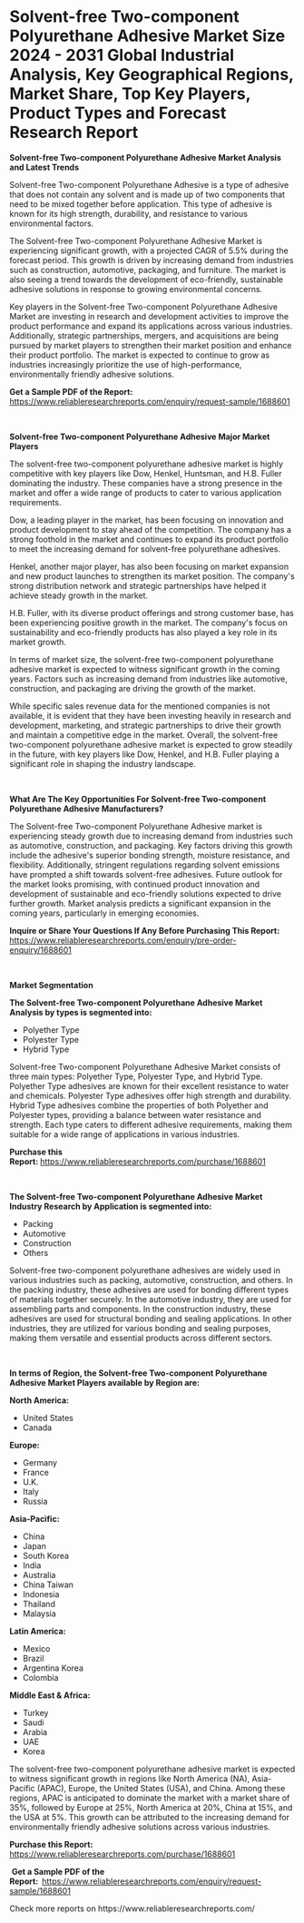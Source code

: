 <p><h1>Solvent-free Two-component Polyurethane Adhesive Market Size 2024 - 2031 Global Industrial Analysis, Key Geographical Regions, Market Share, Top Key Players, Product Types and Forecast Research Report</h1></p><p><strong>Solvent-free Two-component Polyurethane Adhesive Market Analysis and Latest Trends</strong></p>
<p><p>Solvent-free Two-component Polyurethane Adhesive is a type of adhesive that does not contain any solvent and is made up of two components that need to be mixed together before application. This type of adhesive is known for its high strength, durability, and resistance to various environmental factors.</p><p>The Solvent-free Two-component Polyurethane Adhesive Market is experiencing significant growth, with a projected CAGR of 5.5% during the forecast period. This growth is driven by increasing demand from industries such as construction, automotive, packaging, and furniture. The market is also seeing a trend towards the development of eco-friendly, sustainable adhesive solutions in response to growing environmental concerns.</p><p>Key players in the Solvent-free Two-component Polyurethane Adhesive Market are investing in research and development activities to improve the product performance and expand its applications across various industries. Additionally, strategic partnerships, mergers, and acquisitions are being pursued by market players to strengthen their market position and enhance their product portfolio. The market is expected to continue to grow as industries increasingly prioritize the use of high-performance, environmentally friendly adhesive solutions.</p></p>
<p><strong>Get a Sample PDF of the Report:&nbsp;</strong> <a href="https://www.reliableresearchreports.com/enquiry/request-sample/1688601">https://www.reliableresearchreports.com/enquiry/request-sample/1688601</a></p>
<p>&nbsp;</p>
<p><strong>Solvent-free Two-component Polyurethane Adhesive Major Market Players</strong></p>
<p><p>The solvent-free two-component polyurethane adhesive market is highly competitive with key players like Dow, Henkel, Huntsman, and H.B. Fuller dominating the industry. These companies have a strong presence in the market and offer a wide range of products to cater to various application requirements.</p><p>Dow, a leading player in the market, has been focusing on innovation and product development to stay ahead of the competition. The company has a strong foothold in the market and continues to expand its product portfolio to meet the increasing demand for solvent-free polyurethane adhesives.</p><p>Henkel, another major player, has also been focusing on market expansion and new product launches to strengthen its market position. The company's strong distribution network and strategic partnerships have helped it achieve steady growth in the market.</p><p>H.B. Fuller, with its diverse product offerings and strong customer base, has been experiencing positive growth in the market. The company's focus on sustainability and eco-friendly products has also played a key role in its market growth.</p><p>In terms of market size, the solvent-free two-component polyurethane adhesive market is expected to witness significant growth in the coming years. Factors such as increasing demand from industries like automotive, construction, and packaging are driving the growth of the market.</p><p>While specific sales revenue data for the mentioned companies is not available, it is evident that they have been investing heavily in research and development, marketing, and strategic partnerships to drive their growth and maintain a competitive edge in the market. Overall, the solvent-free two-component polyurethane adhesive market is expected to grow steadily in the future, with key players like Dow, Henkel, and H.B. Fuller playing a significant role in shaping the industry landscape.</p></p>
<p>&nbsp;</p>
<p><strong>What Are The Key Opportunities For Solvent-free Two-component Polyurethane Adhesive Manufacturers?</strong></p>
<p><p>The Solvent-free Two-component Polyurethane Adhesive market is experiencing steady growth due to increasing demand from industries such as automotive, construction, and packaging. Key factors driving this growth include the adhesive's superior bonding strength, moisture resistance, and flexibility. Additionally, stringent regulations regarding solvent emissions have prompted a shift towards solvent-free adhesives. Future outlook for the market looks promising, with continued product innovation and development of sustainable and eco-friendly solutions expected to drive further growth. Market analysis predicts a significant expansion in the coming years, particularly in emerging economies.</p></p>
<p><strong>Inquire or Share Your Questions If Any Before Purchasing This Report:</strong> <a href="https://www.reliableresearchreports.com/enquiry/pre-order-enquiry/1688601">https://www.reliableresearchreports.com/enquiry/pre-order-enquiry/1688601</a></p>
<p>&nbsp;</p>
<p><strong>Market Segmentation</strong></p>
<p><strong>The Solvent-free Two-component Polyurethane Adhesive Market Analysis by types is segmented into:</strong></p>
<p><ul><li>Polyether Type</li><li>Polyester Type</li><li>Hybrid Type</li></ul></p>
<p><p>Solvent-free Two-component Polyurethane Adhesive Market consists of three main types: Polyether Type, Polyester Type, and Hybrid Type. Polyether Type adhesives are known for their excellent resistance to water and chemicals. Polyester Type adhesives offer high strength and durability. Hybrid Type adhesives combine the properties of both Polyether and Polyester types, providing a balance between water resistance and strength. Each type caters to different adhesive requirements, making them suitable for a wide range of applications in various industries.</p></p>
<p><strong>Purchase this Report:&nbsp;</strong><a href="https://www.reliableresearchreports.com/purchase/1688601">https://www.reliableresearchreports.com/purchase/1688601</a></p>
<p>&nbsp;</p>
<p><strong>The Solvent-free Two-component Polyurethane Adhesive Market Industry Research by Application is segmented into:</strong></p>
<p><ul><li>Packing</li><li>Automotive</li><li>Construction</li><li>Others</li></ul></p>
<p><p>Solvent-free two-component polyurethane adhesives are widely used in various industries such as packing, automotive, construction, and others. In the packing industry, these adhesives are used for bonding different types of materials together securely. In the automotive industry, they are used for assembling parts and components. In the construction industry, these adhesives are used for structural bonding and sealing applications. In other industries, they are utilized for various bonding and sealing purposes, making them versatile and essential products across different sectors.</p></p>
<p>&nbsp;</p>
<p><strong>In terms of Region, the Solvent-free Two-component Polyurethane Adhesive Market Players available by Region are:</strong></p>
<p>
    <p> <strong> North America: </strong>
        <ul>
            <li>United States</li>
            <li>Canada</li>
        </ul>
        </p> 
    <p> <strong> Europe: </strong>
        <ul>
            <li>Germany</li>
            <li>France</li>
            <li>U.K.</li>
            <li>Italy</li>
            <li>Russia</li>
        </ul>
        </p> 
    <p> <strong> Asia-Pacific: </strong>
        <ul>
            <li>China</li>
            <li>Japan</li>
            <li>South Korea</li>
            <li>India</li>
            <li>Australia</li>
            <li>China Taiwan</li>
            <li>Indonesia</li>
            <li>Thailand</li>
            <li>Malaysia</li>
        </ul>
        </p> 
    <p> <strong> Latin America: </strong>
        <ul>
            <li>Mexico</li>
            <li>Brazil</li>
            <li>Argentina Korea</li>
            <li>Colombia</li>
        </ul>
        </p> 
    <p> <strong> Middle East & Africa: </strong>
        <ul>
            <li>Turkey</li>
            <li>Saudi</li>
            <li>Arabia</li>
            <li>UAE</li>
            <li>Korea</li>
        </ul>
    </p>
    </p>
<p><p>The solvent-free two-component polyurethane adhesive market is expected to witness significant growth in regions like North America (NA), Asia-Pacific (APAC), Europe, the United States (USA), and China. Among these regions, APAC is anticipated to dominate the market with a market share of 35%, followed by Europe at 25%, North America at 20%, China at 15%, and the USA at 5%. This growth can be attributed to the increasing demand for environmentally friendly adhesive solutions across various industries.</p></p>
<p><strong>Purchase this Report: </strong><a href="https://www.reliableresearchreports.com/purchase/1688601">https://www.reliableresearchreports.com/purchase/1688601</a></p>
<p>&nbsp;<strong>Get a Sample PDF of the Report:&nbsp;&nbsp;</strong><a href="https://www.reliableresearchreports.com/enquiry/request-sample/1688601">https://www.reliableresearchreports.com/enquiry/request-sample/1688601</a></p>
<p><strong></strong></p>
<p>Check more reports on https://www.reliableresearchreports.com/</p>